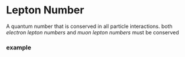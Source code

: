 # Lepton Number
A quantum number that is conserved in all particle interactions.  both *electron lepton numbers* and *muon lepton numbers* must be conserved
### example 
